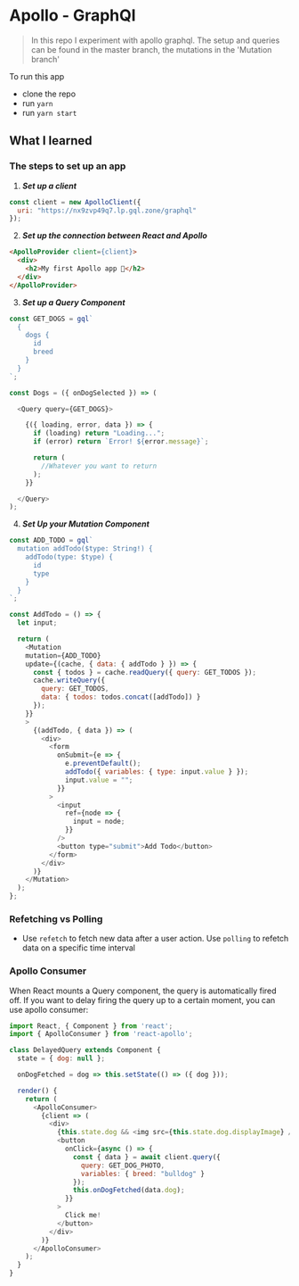 # Apollo - GraphQl
> In this repo I experiment with apollo graphql. The setup and queries can be found in the master branch, the mutations in the 'Mutation branch'

To run this app
* clone the repo
* run `yarn`
* run `yarn start`

## What I learned

### The steps to set up an app
  1) **_Set up a client_**

```js
const client = new ApolloClient({
  uri: "https://nx9zvp49q7.lp.gql.zone/graphql"
});
```
2) **_Set up the connection between React and Apollo_**

```html
<ApolloProvider client={client}>
  <div>
    <h2>My first Apollo app 🚀</h2>
  </div>
</ApolloProvider>
```

3) **_Set up a Query Component_**
```js
const GET_DOGS = gql`
  {
    dogs {
      id
      breed
    }
  }
`;

const Dogs = ({ onDogSelected }) => (

  <Query query={GET_DOGS}>

    {({ loading, error, data }) => {
      if (loading) return "Loading...";
      if (error) return `Error! ${error.message}`;

      return (
        //Whatever you want to return
      );
    }}

  </Query>
);
```
4) **_Set Up your Mutation Component_**

```js
const ADD_TODO = gql`
  mutation addTodo($type: String!) {
    addTodo(type: $type) {
      id
      type
    }
  }
`;

const AddTodo = () => {
  let input;

  return (
    <Mutation 
    mutation={ADD_TODO}
    update={(cache, { data: { addTodo } }) => {
      const { todos } = cache.readQuery({ query: GET_TODOS });
      cache.writeQuery({
        query: GET_TODOS,
        data: { todos: todos.concat([addTodo]) }
      });
    }}  
    >
      {(addTodo, { data }) => (
        <div>
          <form
            onSubmit={e => {
              e.preventDefault();
              addTodo({ variables: { type: input.value } });
              input.value = "";
            }}
          >
            <input
              ref={node => {
                input = node;
              }}
            />
            <button type="submit">Add Todo</button>
          </form>
        </div>
      )}
    </Mutation>
  );
};
```


### Refetching vs Polling
* Use `refetch` to fetch new data after a user action. Use `polling` to refetch data on a specific time interval

### Apollo Consumer
When React mounts a Query component, the query is automatically fired off. If you want to delay firing the query up to a certain moment, you can use apollo consumer:

```js
import React, { Component } from 'react';
import { ApolloConsumer } from 'react-apollo';

class DelayedQuery extends Component {
  state = { dog: null };

  onDogFetched = dog => this.setState(() => ({ dog }));

  render() {
    return (
      <ApolloConsumer>
        {client => (
          <div>
            {this.state.dog && <img src={this.state.dog.displayImage} />}
            <button
              onClick={async () => {
                const { data } = await client.query({
                  query: GET_DOG_PHOTO,
                  variables: { breed: "bulldog" }
                });
                this.onDogFetched(data.dog);
              }}
            >
              Click me!
            </button>
          </div>
        )}
      </ApolloConsumer>
    );
  }
}
```